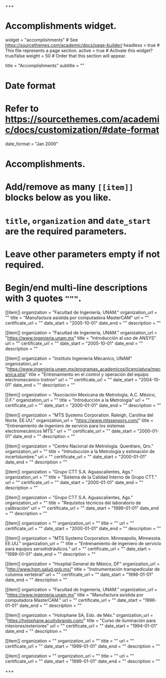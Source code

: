 +++
# Accomplishments widget.
widget = "accomplishments"  # See https://sourcethemes.com/academic/docs/page-builder/
headless = true  # This file represents a page section.
active = true  # Activate this widget? true/false
weight = 50  # Order that this section will appear.

title = "Accomplish&shy;ments"
subtitle = ""

# Date format
#   Refer to https://sourcethemes.com/academic/docs/customization/#date-format
date_format = "Jan 2006"

# Accomplishments.
#   Add/remove as many `[[item]]` blocks below as you like.
#   `title`, `organization` and `date_start` are the required parameters.
#   Leave other parameters empty if not required.
#   Begin/end multi-line descriptions with 3 quotes `"""`.

[[item]]
  organization = "Facultad de Ingeniería, UNAM."
  organization_url = ""
  title = "Manufactura asistida por computadora MasterCAM"
  url = ""
  certificate_url = ""
  date_start = "2005-10-01"
  date_end = ""
  description = ""

[[item]]
  organization = "Facultad de Ingeniería, UNAM."
  organization_url = "https://www.ingenieria.unam.mx"
  title = "Introducción al uso de ANSYS"
  url = ""
  certificate_url = ""
  date_start = "2005-10-01"
  date_end = ""
  description = ""

[[item]]
  organization = "Instituto Ingenieria Mécanico, UNAM"
  organization_url = "https://www.ingenieria.unam.mx/programas_academicos/licenciatura/mecanica.php"
  title = "Entrenamiento en el control y operación del equipo electromecánico Instron"
  url = ""
  certificate_url = ""
  date_start = "2004-10-01"
  date_end = ""
  description = ""

[[item]]
  organization = "Asociación Mexicana de Metrología, A.C. México, D.F."
  organization_url = ""
  title = "Introducción a la Metrología"
  url = ""
  certificate_url = ""
  date_start = "2000-01-01"
  date_end = ""
  description = "" 

[[item]]
  organization = "MTS Systems Corporation. Raleigh, Carolina del Norte. EE.UU."
  organization_url = "https://www.mtssensors.com/"
  title = "Entrenamiento de ingeniero de servicio para los sistemas electromecánicos MTS."
  url = ""
  certificate_url = ""
  date_start = "2000-01-01"
  date_end = ""
  description = "" 

[[item]]
  organization = "Centro Nacional de Metrología. Querétaro, Qro."
  organization_url = ""
  title = "Introducción a la Metrología y estimación de incertidumbre."
  url = ""
  certificate_url = ""
  date_start = "2000-01-01"
  date_end = ""
  description = "" 

[[item]]
  organization = "Grupo CTT S.A. Aguascalientes, Ags."
  organization_url = ""
  title = "Sistema de la Calidad Interno de Grupo CTT."
  url = ""
  certificate_url = ""
  date_start = "2000-01-01"
  date_end = ""
  description = "" 
 
[[item]]
  organization = "Grupo CTT S.A. Aguascalientes, Ags."
  organization_url = ""
  title = "Requisitos técnicos del laboratorio de calibración"
  url = ""
  certificate_url = ""
  date_start = "1999-01-01"
  date_end = ""
  description = "" 

[[item]]
  organization = ""
  organization_url = ""
  title = ""
  url = ""
  certificate_url = ""
  date_start = "2000-01-01"
  date_end = ""
  description = "" 
  
[[item]]
  organization = "MTS Systems Corporation. Minneapolis, Minnesota. EE.UU."
  organization_url = ""
  title = "Entrenamiento de ingeniero de servicio para equipos servohidráulicos."
  url = ""
  certificate_url = ""
  date_start = "1999-01-01"
  date_end = ""
  description = ""   

[[item]]
  organization = "Hospital General de México, DF"
  organization_url = "http://www.hgm.salud.gob.mx/"
  title = "Instrumentación transpedicular de columna vertebral"
  url = ""
  certificate_url = ""
  date_start = "1996-01-01"
  date_end = ""
  description = ""   
  
[[item]]
  organization = "Facultad de Ingeniería, UNAM."
  organization_url = "https://www.ingenieria.unam.mx"
  title = "Manufactura asistida por computadora MasterCAM."
  url = ""
  certificate_url = ""
  date_start = "1996-01-01"
  date_end = ""
  description = ""   

[[item]]
  organization = "Holophane SA, Edo. de Méx."
  organization_url = "https://holophane.acuitybrands.com/"
  title = "Curso de iluminación para interiores/exteriores"
  url = ""
  certificate_url = ""
  date_start = "1994-01-01"
  date_end = ""
  description = "" 
  

  
[[item]]
  organization = ""
  organization_url = ""
  title = ""
  url = ""
  certificate_url = ""
  date_start = "1999-01-01"
  date_end = ""
  description = "" 
  
[[item]]
  organization = ""
  organization_url = ""
  title = ""
  url = ""
  certificate_url = ""
  date_start = "1999-01-01"
  date_end = ""
  description = ""   

  
+++
